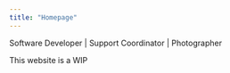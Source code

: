 ```yaml
---
title: "Homepage"
---
```

Software Developer | Support Coordinator | Photographer

This website is a WIP